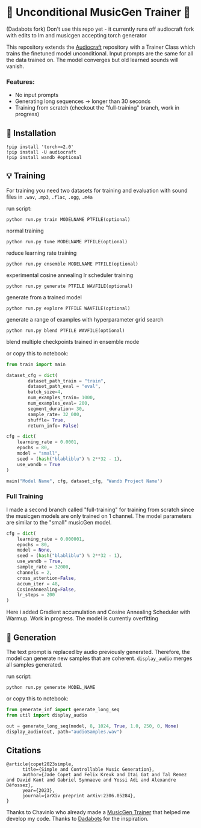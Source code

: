 # 🤖 Unconditional MusicGen Trainer 🤖
(Dadabots fork)
Don't use this repo yet - it currently runs off audiocraft fork with edits to lm and musicgen accepting torch generator

This repository extends the [Audiocraft](https://github.com/facebookresearch/audiocraft) repository with a Trainer Class which trains the finetuned model unconditional.
Input prompts are the same for all the data trained on. The model converges but old learned sounds will vanish. 

### Features:

* No input prompts
* Generating long sequences -> longer than 30 seconds 
* Training from scratch (checkout the "full-training" branch, work in progress)

## 🔨 Installation

    
    !pip install 'torch>=2.0' 
    !pip install -U audiocraft 
    !pip install wandb #optional
    

## 💡 Training

For training you need two datasets for training and evaluation with sound files in `.wav`, `.mp3`, `.flac`, `.ogg`, `.m4a`

run script:

```python run.py train MODELNAME PTFILE(optional)```

normal training

```python run.py tune MODELNAME PTFILE(optional)```

reduce learning rate training

```python run.py ensemble MODELNAME PTFILE(optional)```

experimental cosine annealing lr scheduler training

```python run.py generate PTFILE WAVFILE(optional)```

generate from a trained model

```python run.py explore PTFILE WAVFILE(optional)```

generate a range of examples with hyperparameter grid search

```python run.py blend PTFILE WAVFILE(optional)```

blend multiple checkpoints trained in ensemble mode


or copy this to notebook:

```python
from train import main

dataset_cfg = dict(
        dataset_path_train = "train",
        dataset_path_eval = "eval",
        batch_size=4,
        num_examples_train= 1000,
        num_examples_eval= 200,
        segment_duration= 30,
        sample_rate= 32_000,
        shuffle= True,
        return_info= False)

cfg = dict(
    learning_rate = 0.0001,
    epochs = 80,
    model = "small",
    seed = (hash("blabliblu") % 2**32 - 1),
    use_wandb = True
)

main("Model Name", cfg, dataset_cfg, 'Wandb Project Name')
```
### Full Training

I made a second branch called "full-training" for training from scratch since the musicgen models are only trained on 1 channel. 
The model parameters are similar to the "small" musicGen model.

```python
cfg = dict(
    learning_rate = 0.000001,
    epochs = 80,
    model = None,
    seed = (hash("blabliblu") % 2**32 - 1),
    use_wandb = True, 
    sample_rate = 32000,
    channels = 2,
    cross_attention=False,
    accum_iter = 48,
    CosineAnnealing=False,
    lr_steps = 200
)
```
Here i added Gradient accumulation and Cosine Annealing Scheduler with Warmup. 
Work in progress. The model is currently overfitting 

## 🎼 Generation
The text prompt is replaced by audio previously generated. Therefore, the model can generate new samples that are coherent. `display_audio` merges all samples generated.

run script:

```python run.py generate MODEL_NAME```

or copy this to notebook:

```python
from generate_inf import generate_long_seq
from util import display_audio

out = generate_long_seq(model, 8, 1024, True, 1.0, 250, 0, None)
display_audio(out, path="audioSamples.wav")
```

## Citations

```
@article{copet2023simple,
      title={Simple and Controllable Music Generation},
      author={Jade Copet and Felix Kreuk and Itai Gat and Tal Remez and David Kant and Gabriel Synnaeve and Yossi Adi and Alexandre Défossez},
      year={2023},
      journal={arXiv preprint arXiv:2306.05284},
}
```

Thanks to Chavinlo who already made a [MusicGen Trainer](https://github.com/chavinlo/musicgen_trainer) that helped me develop my code.
Thanks to [Dadabots](https://dadabots.com/) for the inspiration.
